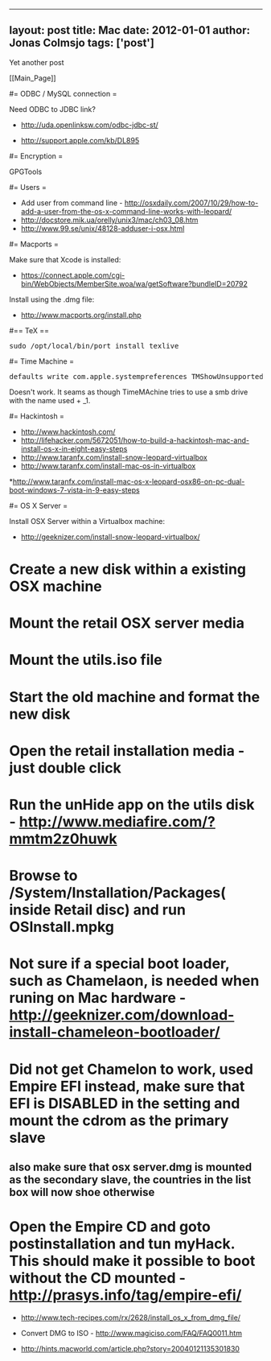 
---
layout: post
title: Mac
date: 2012-01-01
author: Jonas Colmsjo
tags: ['post']
---

Yet another post





[[Main_Page]]


#= ODBC / MySQL connection =

Need ODBC to JDBC link?
* http://uda.openlinksw.com/odbc-jdbc-st/

* http://support.apple.com/kb/DL895




#= Encryption =

GPGTools


#= Users =

* Add user from command line - http://osxdaily.com/2007/10/29/how-to-add-a-user-from-the-os-x-command-line-works-with-leopard/
* http://docstore.mik.ua/orelly/unix3/mac/ch03_08.htm
* http://www.99.se/unix/48128-adduser-i-osx.html


#= Macports =

Make sure that Xcode is installed:
* https://connect.apple.com/cgi-bin/WebObjects/MemberSite.woa/wa/getSoftware?bundleID=20792

Install using the .dmg file:
* http://www.macports.org/install.php


#== TeX ==

<pre>
sudo /opt/local/bin/port install texlive
</pre>


#= Time Machine =

<pre>
defaults write com.apple.systempreferences TMShowUnsupportedNetworkVolumes 1
</pre>

Doesn't work. It seams as though TimeMAchine tries to use a smb drive with the name used + _1.


#= Hackintosh =

* http://www.hackintosh.com/
* http://lifehacker.com/5672051/how-to-build-a-hackintosh-mac-and-install-os-x-in-eight-easy-steps
* http://www.taranfx.com/install-snow-leopard-virtualbox
* http://www.taranfx.com/install-mac-os-in-virtualbox

*http://www.taranfx.com/install-mac-os-x-leopard-osx86-on-pc-dual-boot-windows-7-vista-in-9-easy-steps


#= OS X Server =

Install OSX Server within a Virtualbox machine:
* http://geeknizer.com/install-snow-leopard-virtualbox/

# Create a new disk within a existing OSX machine 
# Mount the retail OSX server media
# Mount the utils.iso file
# Start the old machine and format the new disk
# Open the retail installation media - just double click
# Run the unHide app on the utils disk - http://www.mediafire.com/?mmtm2z0huwk
# Browse to /System/Installation/Packages( inside Retail disc) and run OSInstall.mpkg
# Not sure if a special boot loader, such as Chamelaon, is needed when runing on Mac hardware - http://geeknizer.com/download-install-chameleon-bootloader/

# Did not get Chamelon to work, used Empire EFI instead, make sure that EFI is DISABLED in the setting and mount the cdrom as the primary slave
## also make sure that osx server.dmg is mounted as the secondary slave, the countries in the list box will now shoe otherwise
# Open the Empire CD and goto postinstallation and tun myHack. This should make it possible to boot without the CD mounted - http://prasys.info/tag/empire-efi/

* http://www.tech-recipes.com/rx/2628/install_os_x_from_dmg_file/

* Convert DMG to ISO - http://www.magiciso.com/FAQ/FAQ0011.htm

* http://hints.macworld.com/article.php?story=20040121135301830
